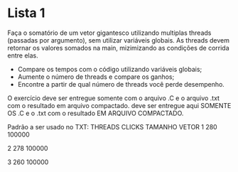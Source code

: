 # Lista 1

Faça o somatório de um vetor gigantesco utilizando multiplas threads (passadas por argumento), sem utilizar variáveis globais. 
As threads devem retornar os valores somados na main, mizimizando as condições de corrida entre elas.

- Compare os tempos com o código utilizando variáveis globais;
- Aumente o número de threads e compare os ganhos;
- Encontre a partir de qual número de threads você perde desempenho.

O exercício deve ser entregue somente com o arquivo .C e o arquivo .txt com o resultado em arquivo compactado.
deve ser entregue aqui SOMENTE OS .C e o .txt com o resultado EM ARQUIVO COMPACTADO.

Padrão a ser usado no TXT:
THREADS        CLICKS       TAMANHO VETOR
1               280            100000

2               278            100000

3               260            100000